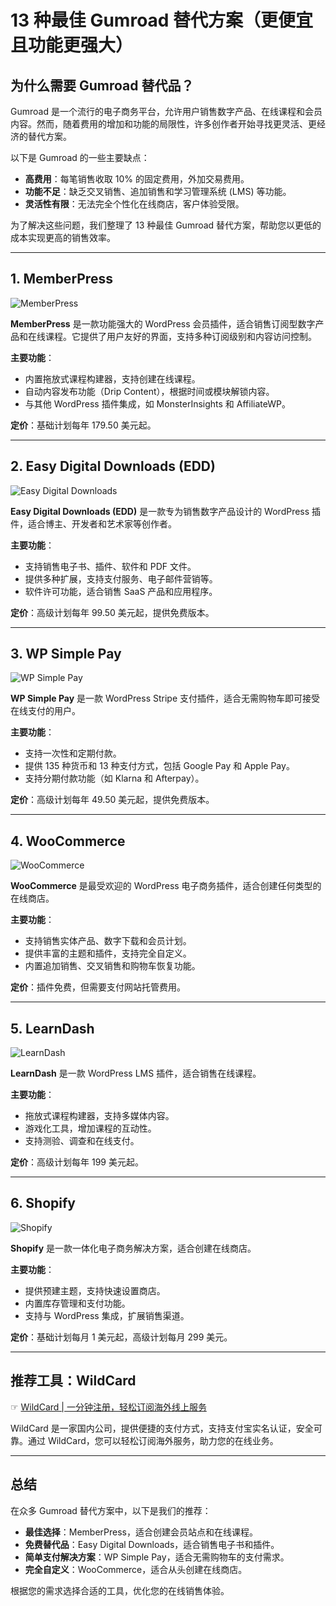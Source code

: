 # 13 种最佳 Gumroad 替代方案（更便宜且功能更强大）

## 为什么需要 Gumroad 替代品？

Gumroad 是一个流行的电子商务平台，允许用户销售数字产品、在线课程和会员内容。然而，随着费用的增加和功能的局限性，许多创作者开始寻找更灵活、更经济的替代方案。

以下是 Gumroad 的一些主要缺点：
- **高费用**：每笔销售收取 10% 的固定费用，外加交易费用。
- **功能不足**：缺乏交叉销售、追加销售和学习管理系统 (LMS) 等功能。
- **灵活性有限**：无法完全个性化在线商店，客户体验受限。

为了解决这些问题，我们整理了 13 种最佳 Gumroad 替代方案，帮助您以更低的成本实现更高的销售效率。

---

## 1. MemberPress

![MemberPress](https://www.xiaolikt.cn/wp-content/uploads/2023/01/memberpress.png)

**MemberPress** 是一款功能强大的 WordPress 会员插件，适合销售订阅型数字产品和在线课程。它提供了用户友好的界面，支持多种订阅级别和内容访问控制。

**主要功能**：
- 内置拖放式课程构建器，支持创建在线课程。
- 自动内容发布功能（Drip Content），根据时间或模块解锁内容。
- 与其他 WordPress 插件集成，如 MonsterInsights 和 AffiliateWP。

**定价**：基础计划每年 179.50 美元起。

---

## 2. Easy Digital Downloads (EDD)

![Easy Digital Downloads](https://www.xiaolikt.cn/wp-content/uploads/2023/01/easy-digital-downloads.jpg)

**Easy Digital Downloads (EDD)** 是一款专为销售数字产品设计的 WordPress 插件，适合博主、开发者和艺术家等创作者。

**主要功能**：
- 支持销售电子书、插件、软件和 PDF 文件。
- 提供多种扩展，支持支付服务、电子邮件营销等。
- 软件许可功能，适合销售 SaaS 产品和应用程序。

**定价**：高级计划每年 99.50 美元起，提供免费版本。

---

## 3. WP Simple Pay

![WP Simple Pay](https://www.xiaolikt.cn/wp-content/uploads/2023/01/wp-simple-pay-site.png)

**WP Simple Pay** 是一款 WordPress Stripe 支付插件，适合无需购物车即可接受在线支付的用户。

**主要功能**：
- 支持一次性和定期付款。
- 提供 135 种货币和 13 种支付方式，包括 Google Pay 和 Apple Pay。
- 支持分期付款功能（如 Klarna 和 Afterpay）。

**定价**：高级计划每年 49.50 美元起，提供免费版本。

---

## 4. WooCommerce

![WooCommerce](https://www.xiaolikt.cn/wp-content/uploads/2023/01/woocommerce-website.png)

**WooCommerce** 是最受欢迎的 WordPress 电子商务插件，适合创建任何类型的在线商店。

**主要功能**：
- 支持销售实体产品、数字下载和会员计划。
- 提供丰富的主题和插件，支持完全自定义。
- 内置追加销售、交叉销售和购物车恢复功能。

**定价**：插件免费，但需要支付网站托管费用。

---

## 5. LearnDash

![LearnDash](https://www.xiaolikt.cn/wp-content/uploads/2023/01/learndash-lms-training.png)

**LearnDash** 是一款 WordPress LMS 插件，适合销售在线课程。

**主要功能**：
- 拖放式课程构建器，支持多媒体内容。
- 游戏化工具，增加课程的互动性。
- 支持测验、调查和在线支付。

**定价**：高级计划每年 199 美元起。

---

## 6. Shopify

![Shopify](https://www.xiaolikt.cn/wp-content/uploads/2023/01/shopify-website.png)

**Shopify** 是一款一体化电子商务解决方案，适合创建在线商店。

**主要功能**：
- 提供预建主题，支持快速设置商店。
- 内置库存管理和支付功能。
- 支持与 WordPress 集成，扩展销售渠道。

**定价**：基础计划每月 1 美元起，高级计划每月 299 美元。

---

## 推荐工具：WildCard

☞ [WildCard | 一分钟注册，轻松订阅海外线上服务](https://bit.ly/bewildcard)

WildCard 是一家国内公司，提供便捷的支付方式，支持支付宝实名认证，安全可靠。通过 WildCard，您可以轻松订阅海外服务，助力您的在线业务。

---

## 总结

在众多 Gumroad 替代方案中，以下是我们的推荐：
- **最佳选择**：MemberPress，适合创建会员站点和在线课程。
- **免费替代品**：Easy Digital Downloads，适合销售电子书和插件。
- **简单支付解决方案**：WP Simple Pay，适合无需购物车的支付需求。
- **完全自定义**：WooCommerce，适合从头创建在线商店。

根据您的需求选择合适的工具，优化您的在线销售体验。
